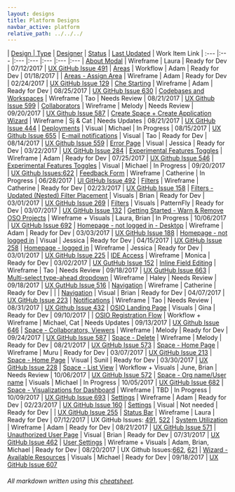 ```yaml
---
layout: designs
title: Platform Designs
navbar_active: platform
relative_path: ../../../
---
```


| <a href="javascript:SortTable(0);" id="designTableTitle" class="sort">Design | <a href="javascript:SortTable(1);" id="designTableType" class="sort">Type</a> | <a href="javascript:SortTable(2);" id="designTableDesigner" class="sort">Designer</a> | <a href="javascript:SortTable(3);" id="designTableStatus" class="sort">Status<a/> | <a href="javascript:SortTable(4, 'D', 'mdy');" id="designTableUpdate" class="sort">Last Updated</a> | <span id="designTableWILinks">Work Item Link</span>
| :---                                              |:---                   |:---           |:---               |:---               |:---                                                                                                      |:---
| [About Modal](https://redhat.invisionapp.com/share/7FCK1LF94#/243401049_V3_About_Modal_Update)                 | Wireframe             | Laura                  | Ready for Dev           | 07/12/2017        | [UX GitHub Issue 491](https://github.com/fabric8-ui/fabric8-ux/issues/491)
| [Areas](https://redhat.invisionapp.com/share/67A35QD4B)                                                        | Workflow              | Adam                   | Ready for Dev           | 01/18/2017        |
| [Areas - Assign Area](https://redhat.invisionapp.com/share/XCA839ET9)                                          | Wireframe             | Adam                   | Ready for Dev           | 02/24/2017        | [UX GitHub Issue 129](https://github.com/fabric8-ui/fabric8-ux/issues/129)
| [Che Starting](https://github.com/fabric8-ui/fabric8-ux/issues/630)                                            | Wireframe             | Adam                   | Ready for Dev           | 08/25/2017        | [UX GitHub Issue 630](https://github.com/fabric8-ui/fabric8-ux/issues/630)
| [Codebases and Workspaces](https://redhat.invisionapp.com/share/U2D95C1EC)                                     | Wireframe             | Tao                    | Needs Review            | 08/21/2017        | [UX Github Issue 599](https://github.com/fabric8-ui/fabric8-ux/issues/599)
| [Collaborators](https://redhat.invisionapp.com/share/GMDAF50Q7)                                                | Wireframe             | Melody                 | Needs Review            | 09/20/2017        | [UX Github Issue 587](https://github.com/fabric8-ui/fabric8-ux/issues/587)
| [Create Space + Create Application Wizard](https://redhat.invisionapp.com/share/QNAOD7PF4)                     | Wireframe             | Sj & Cat               | Needs Updates           | 08/21/2017        | [UX GitHub Issue 444](https://github.com/fabric8-ui/fabric8-ux/issues/444)
| [Deployments](https://redhat.invisionapp.com/share/YSDL0KRKW)                                                  | Visual                | Michael                | In Progress             | 08/15/2017        | [UX Github Issue 655](https://github.com/fabric8-ui/fabric8-ux/issues/655)
| [E-mail notifications](https://redhat.invisionapp.com/share/XHD0O8A5B)                                         | Visual                | Tao                    | Ready for Dev           | 08/14/2017        | [UX Github Issue 559](https://github.com/fabric8-ui/fabric8-ux/issues/559)
| [Error Page](https://redhat.invisionapp.com/share/BWASGWISX)                                                   | Visual                | Jessica                | Ready for Dev           | 03/22/2017        | [UX GitHub Issue 284](https://github.com/fabric8-ui/fabric8-ux/issues/284)
| [Experimental Features Toggles](https://redhat.invisionapp.com/share/EPCQN9YAC)                                | Wireframe             | Adam                   | Ready for Dev           | 07/25/2017        | [UX Github Issue 546](https://github.com/fabric8-ui/fabric8-ux/issues/546)
| [Experimental Features Toggles](https://redhat.invisionapp.com/share/NFDKYHHWB)                                | Visual                | Michael                | In Progress             | 09/20/2017        | [UX Github Issues:622](https://github.com/fabric8-ui/fabric8-ux/issues/622) 
| [Feedback Form](https://redhat.invisionapp.com/share/CFC91QFHU)                                                | Wireframe             | Catherine              | In Progress             | 06/28/2017        | [UI GitHub Issue 492](https://github.com/fabric8-ui/fabric8-ui/issues/492)
| [Filters](https://redhat.invisionapp.com/share/56AH8F1XM)                                                      | Wireframe             | Catherine              | Ready for Dev           | 02/23/2017        | [UX GitHub Issue 158](https://github.com/fabric8-ui/fabric8-ux/issues/158)
| [Filters - Updated (Nested) Filter Placement](https://redhat.invisionapp.com/share/JHAOAEEYW)                  | Visuals               | Brian                  | Ready for Dev           | 03/01/2017        | [UX GitHub Issue 269](https://github.com/fabric8-ui/fabric8-ux/issues/269)
| [Filters](http://www.patternfly.org/pattern-library/forms-and-controls/toolbar/#/api)                          | Visuals               | PatternFly             | Ready for Dev           | 03/07/2017        | [UX GitHub Issue 132](https://github.com/fabric8-ui/fabric8-ux/issues/132)
| [Getting Started - Warn & Remove OSO Projects](https://redhat.invisionapp.com/share/4KDTO60SH)                 | Wireframe + Visuals   | Laura, Brian           | In Progress             | 10/06/2017        | [UX GitHub Issue 692](https://github.com/fabric8-ui/fabric8-ux/issues/692)
| [Homepage - not logged in - Desktop](https://redhat.invisionapp.com/share/3UAMWOEF4)                           | Wireframe             | Adam                   | Ready for Dev           | 03/03/2017        | [UX GitHub Issue 188](https://github.com/fabric8-ui/fabric8-ux/issues/188)
| [Homepage - not logged in](https://redhat.invisionapp.com/share/8FB4YEY2W)                                     | Visual                | Jessica                | Ready for Dev           | 04/15/2017        | [UX GitHub Issue 258](https://github.com/fabric8-ui/fabric8-ux/issues/258)
| [Homepage - logged in](https://redhat.invisionapp.com/share/XZAOBAOPB)                                         | Wireframe             | Jessica                | Ready for Dev           | 03/01/2017        | [UX GitHub Issue 225](https://github.com/fabric8-ui/fabric8-ux/issues/225)
| [IDE Access](https://redhat.invisionapp.com/share/5UAH0I2BE)                                                   | Wireframe             | Monica                 | Ready for Dev           | 03/02/2017        | [UX GutHub Issue 152](https://github.com/fabric8-ui/fabric8-ux/issues/152)
| [Inline Field Editing](https://docs.google.com/document/d/1VmPLt4fgL3sSBDBFdKYv38MbLK8Uh2H9hPT0Hsgh53k/edit#)  | Wireframe             | Tao                    | Needs Review            | 09/18/2017        | [UX GutHub Issue 663](https://github.com/fabric8-ui/fabric8-ux/issues/663)
| [Multi-select type-ahead dropdown](https://redhat.invisionapp.com/share/MECYL572D)                             | Wireframe             | Haley                  | Needs Review            | 09/18/2017        | [UX GutHub Issue 516](https://github.com/fabric8-ui/fabric8-ux/issues/516)
| [Navigation](https://redhat.invisionapp.com/share/QP8Z5FMVM)                                                   | Wireframe             | Catherine              | Ready for Dev           |                   |
| [Navigation](https://redhat.invisionapp.com/share/N7B8IRLUK)                                                   | Visual                | Brian                  | Ready for Dev           | 04/07/2017        | [UX GitHub Issue 223](https://github.com/fabric8-ui/fabric8-ux/issues/223)
| [Notifications](https://redhat.invisionapp.com/share/QVDA5TLE4)                                                | Wireframe             | Tao                    | Needs Review            | 08/31/2017        | [UX Github Issue 432](https://github.com/fabric8-ui/fabric8-ux/issues/432)
| [OSIO Landing Page](https://redhat.invisionapp.com/share/GPDDE0OUS)                                            | Visuals               | Gina                   | Ready for Dev           | 09/10/2017        | 
| [OSIO Registration Flow](https://redhat.invisionapp.com/share/C9DGY7QPQ)                                       | Workflow + Wireframe  | Michael, Cat           | Needs Updates           | 09/13/2017        | [UX Github Issue 646](https://github.com/fabric8-ui/fabric8-ux/issues/646)
| [Space - Collaborators, Viewers](https://redhat.invisionapp.com/share/GMDAF50Q7)                                        | Wireframe             | Melody                 | Ready for Dev           | 09/24/2017        | [UX GitHub Issue 587](https://github.com/fabric8-ui/fabric8-ux/issues/587)
| [Space - Delete](https://redhat.invisionapp.com/share/2BD1C1GQY)                                               | Wireframe             | Melody                 | Ready for Dev           | 08/21/2017        | [UX GitHub Issue 573](https://github.com/fabric8-ui/fabric8-ux/issues/573)
| [Space - Home Page](https://redhat.invisionapp.com/share/4WB1WXGK9)                                            | Wireframe             | Muru                   | Ready for Dev           | 03/07/2017        | [UX GitHub Issue 213](https://github.com/fabric8-ui/fabric8-ux/issues/213)
| [Space - Home Page](https://redhat.invisionapp.com/share/TNAXIS9UW)                                            | Visual                | Sunil                  | Ready for Dev           | 03/30/2017        | [UX GitHub Issue 228](https://github.com/fabric8-ui/fabric8-ux/issues/228)
| [Space - List View](https://redhat.invisionapp.com/share/6XD26VFZB)                                            | Workflow + Visuals    | June, Brian            | Needs Review            | 10/06/2017        | [UX GitHub Issue 572](https://github.com/fabric8-ui/fabric8-ux/issues/572)
| [Space - Org name/User name](https://redhat.invisionapp.com/share/ZBDRCMI89)                                   | Visuals               | Michael                | In Progress             | 10/05/2017        | [UX GitHub Issue 682](https://github.com/fabric8-ui/fabric8-ux/issues/682)
| [Space - Visualizations for Dashboard]()                                                                       | Wireframe             | TBD                    | In Progress             | 10/09/2017        | [UX GitHub Issue 693](https://github.com/fabric8-ui/fabric8-ux/issues/693)
| [Settings](https://redhat.invisionapp.com/share/7XAIMZBBK)                                                     | Wireframe             | Adam                   | Ready for Dev           | 02/23/2017        | [UX GitHub Issue 160](https://github.com/fabric8-ui/fabric8-ux/issues/160)
| [Settings](http://www.patternfly.org/pattern-library/content-views/list-view/)                                 | Visual                | Not needed             | Ready for Dev           |                   | [UX GitHub Issue 255](https://github.com/fabric8-ui/fabric8-ux/issues/255)
| [Status Bar](https://redhat.invisionapp.com/share/VZCK1BBKT#/243396394_V3_Status_Bar)                          | Wireframe             | Laura                  | Ready for Dev           | 07/12/2017        | UX GitHub Issues: [491](https://github.com/fabric8-ui/fabric8-ux/issues/491), [522](https://github.com/fabric8-ui/fabric8-ux/issues/522)
| [System Utilization](https://redhat.invisionapp.com/share/AQD3WV1ZR)                                           | Wireframe             | Adam                   | Ready for Dev           | 08/21/2017        | [UX GitHub Issue 571](https://github.com/fabric8-ui/fabric8-ux/issues/571)
| [Unauthorized User Page](https://redhat.invisionapp.com/share/S6CPDL95E)                                       | Visual                | Brian                  | Ready for Dev           | 07/31/2017        | [UX GitHub Issue 462](https://github.com/fabric8-ui/fabric8-ux/issues/462)
| [User Settings](https://redhat.invisionapp.com/share/GHCW0C3P4)                                                | Wireframe + Visuals   | Adam, Brian, Michael   | Ready for Dev           | 08/20/2017        | UX Github Issues:[662](https://github.com/fabric8-ui/fabric8-ux/issues/662), [621](https://github.com/fabric8-ui/fabric8-ux/issues/621)
| [Wizard - Available Resources](https://redhat.invisionapp.com/share/PMDCE3G94)                                 | Visuals               | Michael                | Ready for Dev           | 09/18/2017        | [UX GitHub Issue 607](https://github.com/fabric8-ui/fabric8-ux/issues/607)

###### All markdown written using this [cheatsheet](https://github.com/adam-p/markdown-here/wiki/Markdown-Cheatsheet).
